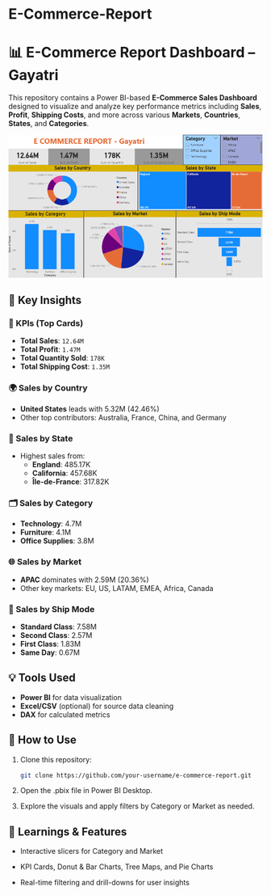# E-Commerce-Report

# 📊 E-Commerce Report Dashboard – Gayatri

This repository contains a Power BI-based **E-Commerce Sales Dashboard** designed to visualize and analyze key performance metrics including **Sales**, **Profit**, **Shipping Costs**, and more across various **Markets**, **Countries**, **States**, and **Categories**.

![E-Commerce Dashboard](E%20Commerce%20Report%20SS.png)


## 📌 Key Insights

### 🔹 KPIs (Top Cards)
- **Total Sales**: `12.64M`
- **Total Profit**: `1.47M`
- **Total Quantity Sold**: `178K`
- **Total Shipping Cost**: `1.35M`

### 🌍 Sales by Country
- **United States** leads with 5.32M (42.46%)
- Other top contributors: Australia, France, China, and Germany

### 📍 Sales by State
- Highest sales from:
  - **England**: 485.17K
  - **California**: 457.68K
  - **Île-de-France**: 317.82K

### 🗂️ Sales by Category
- **Technology**: 4.7M
- **Furniture**: 4.1M
- **Office Supplies**: 3.8M

### 🌐 Sales by Market
- **APAC** dominates with 2.59M (20.36%)
- Other key markets: EU, US, LATAM, EMEA, Africa, Canada

### 🚚 Sales by Ship Mode
- **Standard Class**: 7.58M
- **Second Class**: 2.57M
- **First Class**: 1.83M
- **Same Day**: 0.67M

## 💡 Tools Used
- **Power BI** for data visualization
- **Excel/CSV** (optional) for source data cleaning
- **DAX** for calculated metrics


## 🚀 How to Use
1. Clone this repository:
   ```bash
   git clone https://github.com/your-username/e-commerce-report.git

  2. Open the .pbix file in Power BI Desktop.

  3. Explore the visuals and apply filters by Category or Market as needed.


## 🧠 Learnings & Features

- Interactive slicers for Category and Market

- KPI Cards, Donut & Bar Charts, Tree Maps, and Pie Charts

- Real-time filtering and drill-downs for user insights



